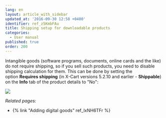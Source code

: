 ```yaml
---
lang: en
layout: article_with_sidebar
updated_at: '2016-09-30 12:58 +0400'
identifier: ref_z5KmbFAu
title: Shipping setup for downloadable products
categories:
  - User manual
published: true
order: 200
---
```



Intangible goods (software programs, documents, online cards and the like) do not require shipping, so if you sell such products, you need to disable shipping calculation for them. This can be done by setting the option **Requires shipping** (in X-Cart versions 5.2.10 and earlier - **Shippable**) on the **Info** tab of the product details to "No":

![]({{site.baseurl}}/attachments/9306284/9437372.png)

_Related pages:_

*   {% link "Adding digital goods" ref_lxNH6TFr %}

